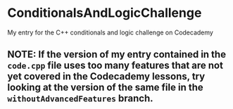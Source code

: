 # ConditionalsAndLogicChallenge
My entry for the C++ conditionals and logic challenge on Codecademy

## NOTE: If the version of my entry contained in the `code.cpp` file uses too many features that are not yet covered in the Codecademy lessons, try looking at the version of the same file in the `withoutAdvancedFeatures` branch.
